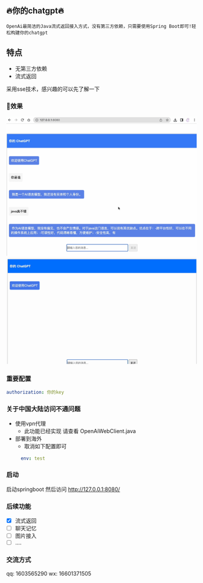 ## 🔥你的chatgpt🔥

`` OpenAi最简洁的Java流式返回接入方式，没有第三方依赖，只需要使用Spring Boot即可!轻松构建你的chatgpt
``

## 特点

* 无第三方依赖
* 流式返回

采用sse技术，感兴趣的可以先了解一下

### 👀效果

![截图1](docs/demo1.png)
![截图2](docs/demo2.gif)

### 重要配置

```yaml
authorization: 你的key
```

### 关于中国大陆访问不通问题

* 使用vpn代理
    - 此功能已经实现 请查看 OpenAiWebClient.java
* 部署到海外
    - 取消如下配置即可
  ```yaml
    env: test
    ```

### 启动

启动springboot 然后访问 http://127.0.0.1:8080/

### 后续功能

- [X] 流式返回
- [ ] 聊天记忆
- [ ] 图片接入
- [ ] ....

### 交流方式

qq: 1603565290
wx: 16601371505

